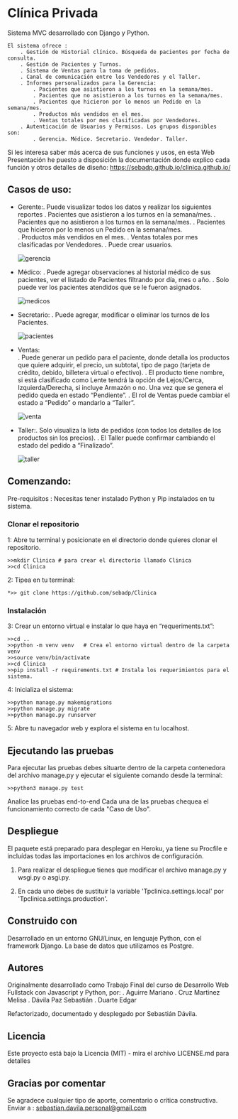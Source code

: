 # Clínica Privada
Sistema MVC desarrollado con Django y Python.

	El sistema ofrece :
		. Gestión de Historial clínico. Búsqueda de pacientes por fecha de consulta.
		. Gestión de Pacientes y Turnos.
		. Sistema de Ventas para la toma de pedidos.
		. Canal de comunicación entre los Vendedores y el Taller.
		. Informes personalizados para la Gerencia:
			. Pacientes que asistieron a los turnos en la semana/mes. 
			. Pacientes que no asistieron a los turnos en la semana/mes. 
			. Pacientes que hicieron por lo menos un Pedido en la semana/mes.        	
			. Productos más vendidos en el mes. 
			. Ventas totales por mes clasificadas por Vendedores.
		. Autenticación de Usuarios y Permisos. Los grupos disponibles son: 
			. Gerencia. Médico. Secretario. Vendedor. Taller.


Si les interesa saber más acerca de sus funciones y usos, en esta Web Presentación he puesto a disposición la documentación donde explico cada función y otros detalles de diseño: https://sebadp.github.io/clinica.github.io/

## Casos de uso:
* Gerente:. Puede visualizar todos los datos y realizar los siguientes reportes 
	. Pacientes que asistieron a los turnos en la semana/mes. 
	. Pacientes que no asistieron a los turnos en la semana/mes. 
	. Pacientes que hicieron por lo menos un Pedido en la semana/mes.        			
	. Productos más vendidos en el mes. 
	. Ventas totales por mes clasificadas por Vendedores.
	. Puede crear usuarios.
	
	![gerencia](https://user-images.githubusercontent.com/66728448/114524941-0ad9df00-9c1c-11eb-8d2b-f3d8c980aa66.gif)

        		
* Médico:
	. Puede agregar observaciones al historial médico de sus pacientes, ver el listado de Pacientes filtrando por día, mes o año.
	. Solo puede ver los pacientes atendidos que se le fueron asignados.
 			
	![medicos](https://user-images.githubusercontent.com/66728448/114525000-1927fb00-9c1c-11eb-84f1-d723fb6f40fd.gif)

		
* Secretario:
. Puede agregar, modificar o eliminar los turnos de los Pacientes.
	
	![pacientes](https://user-images.githubusercontent.com/66728448/114525088-2fce5200-9c1c-11eb-8ff5-c892a272289a.gif)
	
	
* Ventas:	
 	. Puede generar un pedido para el paciente, donde detalla los productos que quiere adquirir, el precio, un subtotal, tipo de pago (tarjeta de crédito, 		debido, billetera virtual o efectivo).
	. El producto tiene nombre, si está clasificado como Lente tendrá la opción de Lejos/Cerca, Izquierda/Derecha, si incluye Armazón o no.
 	Una vez que se genera el pedido queda en estado “Pendiente”.
	. El rol de Ventas puede cambiar el estado a “Pedido” o mandarlo a “Taller”.
 	
	![venta](https://user-images.githubusercontent.com/66728448/114525184-4674a900-9c1c-11eb-9c30-a1b4de6ae8f1.gif)

	
* Taller:. Solo visualiza la lista de pedidos (con todos los detalles de los productos sin los precios).
	. El Taller puede confirmar cambiando el estado del pedido a “Finalizado”.

	![taller](https://user-images.githubusercontent.com/66728448/114525214-4c6a8a00-9c1c-11eb-9444-fc1c46b96188.gif)


## Comenzando: 
Pre-requisitos : Necesitas tener instalado Python y Pip instalados en tu sistema.

### Clonar el repositorio 

1: Abre tu terminal y posicionate en el directorio donde quieres clonar el repositorio.
	
	>>mkdir Clinica # para crear el directorio llamado Clinica
	>>cd Clinica

2: Tipea en tu terminal:
	
	*>> git clone https://github.com/sebadp/Clinica

### Instalación 

3: Crear un entorno virtual e instalar lo que haya en “requeriments.txt”:

	>>cd ..
	>>python -m venv venv   # Crea el entorno virtual dentro de la carpeta venv
	>>source venv/bin/activate
	>>cd Clinica
	>>pip install -r requirements.txt # Instala los requerimientos para el sistema.

4: Inicializa el sistema:

	>>python manage.py makemigrations
	>>python manage.py migrate
	>>python manage.py runserver

5: Abre tu navegador web y explora el sistema en tu localhost.

## Ejecutando las pruebas 

Para ejecutar las pruebas debes situarte dentro de la carpeta contenedora del archivo manage.py y ejecutar el siguiente comando desde la terminal:

	>>python3 manage.py test

Analice las pruebas end-to-end 
Cada una de las pruebas chequea el funcionamiento correcto de cada "Caso de Uso".

## Despliegue 

El paquete está preparado para desplegar en Heroku, ya tiene su Procfile e incluídas todas las importaciones en los archivos de configuración.

1. Para realizar el despliegue tienes que modificar el archivo manage.py y wsgi.py o asgi.py.

2. En cada uno debes de sustituir la variable 'Tpclinica.settings.local'  por 'Tpclinica.settings.production'.

## Construido con 

Desarrollado en un entorno GNU/Linux, en lenguaje Python, con el framework Django. 
La base de datos que utilizamos es Postgre.

## Autores 

Originalmente desarrollado como Trabajo Final del curso de Desarrollo Web Fullstack con Javascript y Python, por: 
. Aguirre Mariano
. Cruz Martinez Melisa
. Dávila Paz Sebastián
. Duarte Edgar

Refactorizado, documentado y desplegado por Sebastián Dávila.

## Licencia 

Este proyecto está bajo la Licencia (MIT) - mira el archivo LICENSE.md para detalles

## Gracias por comentar 

Se agradece cualquier tipo de aporte, comentario o crítica constructiva. Enviar a :  sebastian.davila.personal@gmail.com
